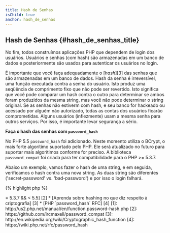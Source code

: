 ```yaml
---
title: Hash de Senhas
isChild: true
anchor: hash_de_senhas
---
```


## Hash de Senhas {#hash_de_senhas_title}

No fim, todos construímos aplicações PHP que dependem de login dos usuários. Usuários e senhas (com hash) são
armazenadas em um banco de dados e posteriormente são usados para autenticar os usuários no login.

É importante que você faça adequadamente o [_hash_][3] das senhas que são armazenadas em um banco de dados.
Hash da senha é irreversível, uma função executada contra a senha do usuário. Isto produz uma seqüência
de comprimento fixo que não pode ser revertido. Isto significa que você pode comparar um hash contra o outro
para determinar se ambos foram produzidos da mesma string, mas você não pode determinar o string original.
Se as senhas não estiverm com hash, e seu banco for hackeado ou acessado por alguém não autorizado, todas as
contas dos usuários ficarão comprometidas. Alguns usuários (inflezmente) usam a mesma senha para outros
serviços. Por isso, é importante levar segurança a sério.

**Faça o hash das senhas com `password_hash`**

No PHP 5.5 `password_hash` foi adicionado. Neste momento utiliza o BCrypt, o mais forte algorítimo suportado
pelo PHP. Ele será atualizado no futuro para suportar mais algorítimos conforme for preciso.
A biblioteca `password_compat` foi criada para ter compatibilidade para o PHP >= 5.3.7.

Abaixo um exemplo, vamos fazer o hash de uma string, e em seguida, verificamos o hash contra uma nova string.
As duas string são diferentes ('secret-password' vs. 'bad-password') e por isso o login falhará.

{% highlight php %}
<?php

require 'password.php';

$passwordHash = password_hash('secret-password', PASSWORD_DEFAULT);

if (password_verify('bad-password', $passwordHash)) {
    //Senha correta
} else {
    //Senha Errada
}
{% endhighlight %}

* [Aprenda sobre `password_hash`] [1]
* [`password_compat` para PHP  >= 5.3.7 && < 5.5] [2]
* [Aprenda sobre hashing no que diz respeito à criptografia] [3]
* [PHP `password_hash` RFC] [4]

[1]: http://us2.php.net/manual/en/function.password-hash.php
[2]: https://github.com/ircmaxell/password_compat
[3]: http://en.wikipedia.org/wiki/Cryptographic_hash_function
[4]: https://wiki.php.net/rfc/password_hash